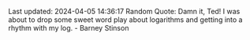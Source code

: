 Last updated: 2024-04-05 14:36:17
Random Quote: Damn it, Ted! I was about to drop some sweet word play about logarithms and getting into a rhythm with my log. - Barney Stinson